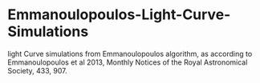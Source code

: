 # Emmanoulopoulos-Light-Curve-Simulations
light Curve simulations from Emmanoulopoulos algorithm, as according to Emmanoulopoulos et al 2013, Monthly Notices of the Royal Astronomical Society, 433, 907.
